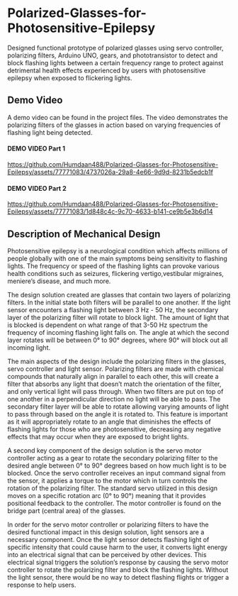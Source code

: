 # Polarized-Glasses-for-Photosensitive-Epilepsy
Designed functional prototype of polarized glasses using servo controller, polarizing filters, Arduino UNO, gears, and phototransistor to detect and block flashing lights between a certain frequency range to protect against detrimental health effects experienced by users with photosensitive epilepsy when exposed to flickering lights.

## Demo Video

A demo video can be found in the project files. The video demonstrates the polarizing filters of the glasses in action based on varying frequencies of flashing light being detected.

#### DEMO VIDEO Part 1


https://github.com/Humdaan488/Polarized-Glasses-for-Photosensitive-Epilepsy/assets/77771083/4737026a-29a8-4e66-9d9d-8231b5edcb1f


#### DEMO VIDEO Part 2


https://github.com/Humdaan488/Polarized-Glasses-for-Photosensitive-Epilepsy/assets/77771083/1d848c4c-9c70-4633-b141-ce9b5e3b6d14


## Description of Mechanical Design

  Photosensitive epilepsy is a neurological condition which affects millions of people globally with one of the main symptoms being sensitivity to flashing lights. The frequency or speed of the flashing lights can provoke various health conditions such as seizures, flickering vertigo,vestibular migraines, meniere’s disease, and much more.

  The design solution created are glasses that contain two layers of polarizing filters. In the initial state both filters will be parallel to one another. If the light sensor encounters a flashing light between 3 Hz - 50 Hz, the secondary layer of the polarizing filter will rotate to block light. The amount of light that is blocked is dependent on what range of that 3-50 Hz spectrum the frequency of incoming flashing light falls on. The angle at which the second layer rotates will be between 0° to 90° degrees, where 90° will block out all incoming light.  

  The main aspects of the design include the polarizing filters in the glasses, servo controller and light sensor. Polarizing filters are made with chemical compounds that naturally align in parallel to each other, this will create a filter that absorbs any light that doesn’t match the orientation of the filter, and only vertical light will pass through. When two filters are put on top of one another in a perpendicular direction no light will be able to pass. The secondary filter layer will be able to rotate allowing varying amounts of light to pass through based on the angle it is rotated to. This feature is important as it will appropriately rotate to an angle that diminishes the effects of flashing lights for those who are photosensitive, decreasing any negative effects that may occur when they are exposed to bright lights. 

  A second key component of the design solution is the servo motor controller acting as a gear to rotate the secondary polarizing filter to the desired angle between 0° to 90° degrees based on how much light is to be blocked. Once the servo controller receives an input command signal from the sensor, it applies a torque to the motor which in turn controls the rotation of the polarizing filter. The standard servo utilized in this design moves on a specific rotation arc (0° to 90°) meaning that it provides positional feedback to the controller.  The motor controller is found on the bridge part (central area) of the glasses. 
   
   In order for the servo motor controller or polarizing filters to have the desired functional impact in this design solution, light sensors are a necessary component. Once the light sensor detects flashing light of specific intensity that could cause harm to the user, it converts light energy into an electrical signal that can be perceived by other devices. This electrical signal triggers the solution’s response by causing the servo motor controller to rotate the polarizing filter and block the flashing lights. Without the light sensor, there would be no way to detect flashing flights or trigger a response to help users.






